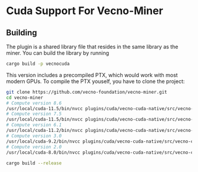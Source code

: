 # Cuda Support For Vecno-Miner

## Building

The plugin is a shared library file that resides in the same library as the miner. 
You can build the library by running
```sh
cargo build -p vecnocuda
```

This version includes a precompiled PTX, which would work with most modern GPUs. To compile the PTX youself,
you have to clone the project:

```sh
git clone https://github.com/vecno-foundation/vecno-miner.git
cd vecno-miner
# Compute version 8.6
/usr/local/cuda-11.5/bin/nvcc plugins/cuda/vecno-cuda-native/src/vecno-cuda.cu -std=c++11 -O3 --restrict --ptx --gpu-architecture=compute_86 --gpu-code=sm_86 -o plugins/cuda/resources/vecno-cuda-sm86.ptx -Xptxas -O3 -Xcompiler -O3
# Compute version 7.5
/usr/local/cuda-11.5/bin/nvcc plugins/cuda/vecno-cuda-native/src/vecno-cuda.cu -std=c++11 -O3 --restrict --ptx --gpu-architecture=compute_75 --gpu-code=sm_75 -o plugins/cuda/resources/vecno-cuda-sm75.ptx -Xptxas -O3 -Xcompiler -O3
# Compute version 6.1
/usr/local/cuda-11.2/bin/nvcc plugins/cuda/vecno-cuda-native/src/vecno-cuda.cu -std=c++11 -O3 --restrict --ptx --gpu-architecture=compute_61 --gpu-code=sm_61 -o plugins/cuda/resources/vecno-cuda-sm61.ptx -Xptxas -O3 -Xcompiler -O3
# Compute version 3.0
/usr/local/cuda-9.2/bin/nvcc plugins/cuda/vecno-cuda-native/src/vecno-cuda.cu -ccbin=gcc-7 -std=c++11 -O3 --restrict --ptx --gpu-architecture=compute_30 --gpu-code=sm_30 -o plugins/cuda/resources/vecno-cuda-sm30.ptx
# Compute version 2.0
/usr/local/cuda-8.0/bin/nvcc plugins/cuda/vecno-cuda-native/src/vecno-cuda.cu -ccbin=gcc-5 -std=c++11 -O3 --restrict --ptx --gpu-architecture=compute_20 --gpu-code=sm_20 -o plugins/cuda/resources/vecno-cuda-sm20.ptx
 
cargo build --release
```
